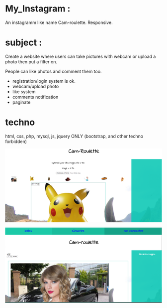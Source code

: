 # My_Instagram : 
An instagramm like name Cam-roulette. Responsive.

# subject :
Create a website where users can take pictures with webcam or upload a photo then put a filter on.

People can like photos and comment them too.
- registration/login system is ok.
- webcam/upload photo
- like system
- comments notification
- paginate

# techno
html, css, php, mysql, js, jquery ONLY
(bootstrap, and other techno forbidden)


![Preview](https://github.com/rim31/my_instagram/blob/master/images/screeshot1.png)


![alt tag](https://github.com/rim31/my_instagram/blob/master/images/screeshot2.png)
